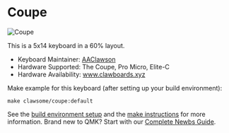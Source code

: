 # Coupe

![Coupe](https://www.clawboards.xyz/shop/coupe)

This is a 5x14 keyboard in a 60% layout.

* Keyboard Maintainer: [AAClawson](http://github.com/AlisGraveNil)
* Hardware Supported: The Coupe, Pro Micro, Elite-C
* Hardware Availability: www.clawboards.xyz

Make example for this keyboard (after setting up your build environment):

    make clawsome/coupe:default

See the [build environment setup](https://docs.qmk.fm/#/getting_started_build_tools) and the [make instructions](https://docs.qmk.fm/#/getting_started_make_guide) for more information. Brand new to QMK? Start with our [Complete Newbs Guide](https://docs.qmk.fm/#/newbs).
